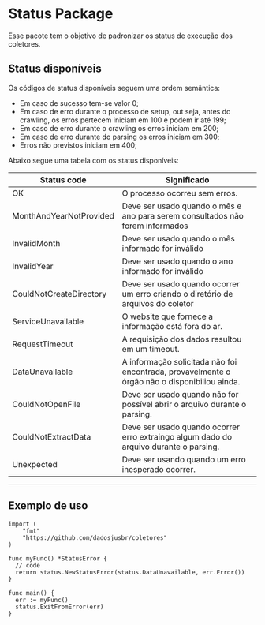 # Status Package

Esse pacote tem o objetivo de padronizar os status de execução dos coletores.

## Status disponíveis

Os códigos de status disponíveis seguem uma ordem semântica:
+ Em caso de sucesso tem-se valor 0;
+ Em caso de erro durante o processo de setup, out seja, antes do crawling, os erros pertecem iniciam em 100 e podem ir até 199;
+ Em caso de erro durante o crawling os erros iniciam em 200;
+ Em caso de erro durante do parsing os erros iniciam em 300;
+ Erros não previstos iniciam em 400;

Abaixo segue uma tabela com os status disponíveis:

| Status code | Significado |
--------------|----------
|OK| O processo ocorreu sem erros.|
|MonthAndYearNotProvided|Deve ser usado quando o mês e ano para serem consultados não forem informados|
|InvalidMonth|Deve ser usado quando o mês informado for inválido|
|InvalidYear|Deve ser usado quando o ano informado for inválido|
|CouldNotCreateDirectory|Deve ser usado quando ocorrer um erro criando o diretório de arquivos do coletor|
|ServiceUnavailable|O website que fornece a informação está fora do ar.|
|RequestTimeout|A requisição dos dados resultou em um timeout.|
|DataUnavailable|A informação solicitada não foi encontrada, provavelmente o órgão não o disponibiliou ainda.|
|CouldNotOpenFile| Deve ser usado quando não for possível abrir o arquivo durante o parsing.|
|CouldNotExtractData|Deve ser usado quando ocorrer erro extraingo algum dado do arquivo durante o parsing.|
|Unexpected|Deve ser usando quando um erro inesperado ocorrer.|
______________

## Exemplo de uso
```
import (
	"fmt"
    "https://github.com/dadosjusbr/coletores"
)

func myFunc() *StatusError {
  // code
  return status.NewStatusError(status.DataUnavailable, err.Error())
}

func main() {
  err := myFunc()
  status.ExitFromError(err)
}
```